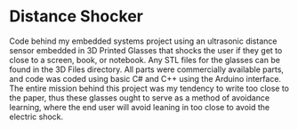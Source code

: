 # Distance Shocker
Code behind my embedded systems project using an ultrasonic distance sensor embedded in 3D Printed Glasses that shocks the user if they get to close to a screen, book, or notebook.
Any STL files for the glasses can be found in the 3D Files directory. All parts were commercially available parts, and code was coded using basic C# and C++ using the Arduino interface. 
The entire mission behind this project was my tendency to write too close to the paper, thus these glasses ought to serve as a method of avoidance learning, where the end user will avoid leaning in too close to avoid the electric shock. 
